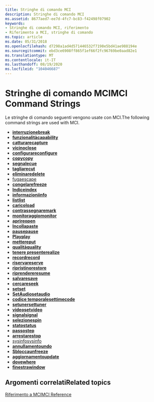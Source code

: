 ```yaml
---
title: Stringhe di comando MCI
description: Stringhe di comando MCI
ms.assetid: 8677aed7-ee7d-4fc7-bc83-f42498f07902
keywords:
- Stringhe di comando MCI, riferimento
- Riferimento a MCI, stringhe di comando
ms.topic: article
ms.date: 05/31/2018
ms.openlocfilehash: d7298a1ad4d571446532f7198e5bd41ae988194e
ms.sourcegitcommit: ebd3ce6908ff865f1ef66f2fc96769be0aad82e1
ms.translationtype: MT
ms.contentlocale: it-IT
ms.lasthandoff: 08/19/2020
ms.locfileid: "104046687"
---
```

# <a name="mci-command-strings"></a><span data-ttu-id="52356-105">Stringhe di comando MCI</span><span class="sxs-lookup"><span data-stu-id="52356-105">MCI Command Strings</span></span>

<span data-ttu-id="52356-106">Le stringhe di comando seguenti vengono usate con MCI.</span><span class="sxs-lookup"><span data-stu-id="52356-106">The following command strings are used with MCI.</span></span>

-   [<span data-ttu-id="52356-107">**interruzione**</span><span class="sxs-lookup"><span data-stu-id="52356-107">**break**</span></span>](break.md)
-   [<span data-ttu-id="52356-108">**funzionalità**</span><span class="sxs-lookup"><span data-stu-id="52356-108">**capability**</span></span>](capability.md)
-   [<span data-ttu-id="52356-109">**catturare**</span><span class="sxs-lookup"><span data-stu-id="52356-109">**capture**</span></span>](capture.md)
-   [<span data-ttu-id="52356-110">**vicino**</span><span class="sxs-lookup"><span data-stu-id="52356-110">**close**</span></span>](close.md)
-   [<span data-ttu-id="52356-111">**configurare**</span><span class="sxs-lookup"><span data-stu-id="52356-111">**configure**</span></span>](configure.md)
-   [<span data-ttu-id="52356-112">**copy**</span><span class="sxs-lookup"><span data-stu-id="52356-112">**copy**</span></span>](copy.md)
-   [<span data-ttu-id="52356-113">**segnale**</span><span class="sxs-lookup"><span data-stu-id="52356-113">**cue**</span></span>](cue.md)
-   [<span data-ttu-id="52356-114">**tagliare**</span><span class="sxs-lookup"><span data-stu-id="52356-114">**cut**</span></span>](cut.md)
-   [<span data-ttu-id="52356-115">**eliminare**</span><span class="sxs-lookup"><span data-stu-id="52356-115">**delete**</span></span>](delete.md)
-   [<span data-ttu-id="52356-116">fuga</span><span class="sxs-lookup"><span data-stu-id="52356-116">escape</span></span>](escape.md)
-   [<span data-ttu-id="52356-117">**congelare**</span><span class="sxs-lookup"><span data-stu-id="52356-117">**freeze**</span></span>](freeze.md)
-   [<span data-ttu-id="52356-118">**Indice**</span><span class="sxs-lookup"><span data-stu-id="52356-118">**index**</span></span>](./windows-multimedia-start-page.md)
-   [<span data-ttu-id="52356-119">**informazioni**</span><span class="sxs-lookup"><span data-stu-id="52356-119">**info**</span></span>](info.md)
-   [<span data-ttu-id="52356-120">**list**</span><span class="sxs-lookup"><span data-stu-id="52356-120">**list**</span></span>](list.md)
-   [<span data-ttu-id="52356-121">**carico**</span><span class="sxs-lookup"><span data-stu-id="52356-121">**load**</span></span>](load.md)
-   [<span data-ttu-id="52356-122">**contrassegnare**</span><span class="sxs-lookup"><span data-stu-id="52356-122">**mark**</span></span>](mark.md)
-   [<span data-ttu-id="52356-123">**monitoraggio**</span><span class="sxs-lookup"><span data-stu-id="52356-123">**monitor**</span></span>](monitor.md)
-   [<span data-ttu-id="52356-124">**aprire**</span><span class="sxs-lookup"><span data-stu-id="52356-124">**open**</span></span>](open.md)
-   [<span data-ttu-id="52356-125">**Incolla**</span><span class="sxs-lookup"><span data-stu-id="52356-125">**paste**</span></span>](paste.md)
-   [<span data-ttu-id="52356-126">**pause**</span><span class="sxs-lookup"><span data-stu-id="52356-126">**pause**</span></span>](pause.md)
-   [<span data-ttu-id="52356-127">**Play**</span><span class="sxs-lookup"><span data-stu-id="52356-127">**play**</span></span>](play.md)
-   [<span data-ttu-id="52356-128">**mettere**</span><span class="sxs-lookup"><span data-stu-id="52356-128">**put**</span></span>](put.md)
-   [<span data-ttu-id="52356-129">**qualità**</span><span class="sxs-lookup"><span data-stu-id="52356-129">**quality**</span></span>](quality.md)
-   [<span data-ttu-id="52356-130">**tenere presente**</span><span class="sxs-lookup"><span data-stu-id="52356-130">**realize**</span></span>](realize.md)
-   [<span data-ttu-id="52356-131">**record**</span><span class="sxs-lookup"><span data-stu-id="52356-131">**record**</span></span>](record.md)
-   [<span data-ttu-id="52356-132">**riserva**</span><span class="sxs-lookup"><span data-stu-id="52356-132">**reserve**</span></span>](reserve.md)
-   [<span data-ttu-id="52356-133">**ripristino**</span><span class="sxs-lookup"><span data-stu-id="52356-133">**restore**</span></span>](restore.md)
-   [<span data-ttu-id="52356-134">**riprendere**</span><span class="sxs-lookup"><span data-stu-id="52356-134">**resume**</span></span>](resume.md)
-   [<span data-ttu-id="52356-135">**salvare**</span><span class="sxs-lookup"><span data-stu-id="52356-135">**save**</span></span>](save.md)
-   [<span data-ttu-id="52356-136">**cercare**</span><span class="sxs-lookup"><span data-stu-id="52356-136">**seek**</span></span>](seek.md)
-   [<span data-ttu-id="52356-137">**set**</span><span class="sxs-lookup"><span data-stu-id="52356-137">**set**</span></span>](set.md)
-   [<span data-ttu-id="52356-138">**SetAudio**</span><span class="sxs-lookup"><span data-stu-id="52356-138">**setaudio**</span></span>](setaudio.md)
-   [<span data-ttu-id="52356-139">**codice temporale**</span><span class="sxs-lookup"><span data-stu-id="52356-139">**settimecode**</span></span>](settimecode.md)
-   [<span data-ttu-id="52356-140">**setuner**</span><span class="sxs-lookup"><span data-stu-id="52356-140">**settuner**</span></span>](settuner.md)
-   [<span data-ttu-id="52356-141">**video**</span><span class="sxs-lookup"><span data-stu-id="52356-141">**setvideo**</span></span>](setvideo.md)
-   [<span data-ttu-id="52356-142">**signal**</span><span class="sxs-lookup"><span data-stu-id="52356-142">**signal**</span></span>](signal.md)
-   [<span data-ttu-id="52356-143">**selezione**</span><span class="sxs-lookup"><span data-stu-id="52356-143">**spin**</span></span>](spin.md)
-   [<span data-ttu-id="52356-144">**stato**</span><span class="sxs-lookup"><span data-stu-id="52356-144">**status**</span></span>](status.md)
-   [<span data-ttu-id="52356-145">**passo**</span><span class="sxs-lookup"><span data-stu-id="52356-145">**step**</span></span>](step.md)
-   [<span data-ttu-id="52356-146">**arrestare**</span><span class="sxs-lookup"><span data-stu-id="52356-146">**stop**</span></span>](stop.md)
-   [<span data-ttu-id="52356-147">sysinfo</span><span class="sxs-lookup"><span data-stu-id="52356-147">sysinfo</span></span>](sysinfo.md)
-   [<span data-ttu-id="52356-148">**annullamento**</span><span class="sxs-lookup"><span data-stu-id="52356-148">**undo**</span></span>](undo.md)
-   [<span data-ttu-id="52356-149">**Sblocca**</span><span class="sxs-lookup"><span data-stu-id="52356-149">**unfreeze**</span></span>](unfreeze.md)
-   [<span data-ttu-id="52356-150">**aggiornamento**</span><span class="sxs-lookup"><span data-stu-id="52356-150">**update**</span></span>](update.md)
-   [<span data-ttu-id="52356-151">**dove**</span><span class="sxs-lookup"><span data-stu-id="52356-151">**where**</span></span>](where.md)
-   [<span data-ttu-id="52356-152">**finestra**</span><span class="sxs-lookup"><span data-stu-id="52356-152">**window**</span></span>](window.md)

## <a name="related-topics"></a><span data-ttu-id="52356-153">Argomenti correlati</span><span class="sxs-lookup"><span data-stu-id="52356-153">Related topics</span></span>

<dl> <dt>

[<span data-ttu-id="52356-154">Riferimento a MCI</span><span class="sxs-lookup"><span data-stu-id="52356-154">MCI Reference</span></span>](mci-reference.md)
</dt> </dl>

 

 